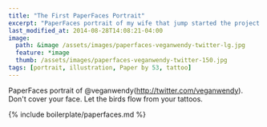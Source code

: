 ```yaml
---
title: "The First PaperFaces Portrait"
excerpt: "PaperFaces portrait of my wife that jump started the project. Drawn with Paper by 53 on an iPad."
last_modified_at: 2014-08-28T14:08:21-04:00
image: 
  path: &image /assets/images/paperfaces-veganwendy-twitter-lg.jpg 
  feature: *image
  thumb: /assets/images/paperfaces-veganwendy-twitter-150.jpg
tags: [portrait, illustration, Paper by 53, tattoo]
---
```


PaperFaces portrait of @veganwendy(http://twitter.com/veganwendy). Don't cover your face. Let the birds flow from your tattoos.

{% include boilerplate/paperfaces.md %}
